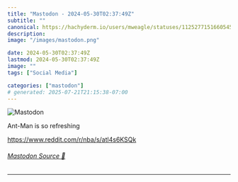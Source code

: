 ```yaml
---
title: "Mastodon - 2024-05-30T02:37:49Z"
subtitle: ""
canonical: https://hachyderm.io/users/mweagle/statuses/112527715166054552
description:
image: "/images/mastodon.png"

date: 2024-05-30T02:37:49Z
lastmod: 2024-05-30T02:37:49Z
image: ""
tags: ["Social Media"]

categories: ["mastodon"]
# generated: 2025-07-21T21:15:38-07:00
---
```

![Mastodon](/images/mastodon.png)

<p>Ant-Man is so refreshing </p><p><a href="https://www.reddit.com/r/nba/s/atl4s6KSQk" target="_blank" rel="nofollow noopener noreferrer" translate="no"><span class="invisible">https://www.</span><span class="">reddit.com/r/nba/s/atl4s6KSQk</span><span class="invisible"></span></a></p>


###### [Mastodon Source 🐘](https://hachyderm.io/@mweagle/112527715166054552)

___
